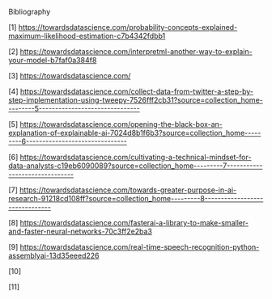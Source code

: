 Bibliography 

[1] https://towardsdatascience.com/probability-concepts-explained-maximum-likelihood-estimation-c7b4342fdbb1 

[2] https://towardsdatascience.com/interpretml-another-way-to-explain-your-model-b7faf0a384f8  

[3] https://towardsdatascience.com/ 

[4] https://towardsdatascience.com/collect-data-from-twitter-a-step-by-step-implementation-using-tweepy-7526fff2cb31?source=collection_home---------5-------------------------------  

[5] https://towardsdatascience.com/opening-the-black-box-an-explanation-of-explainable-ai-7024d8b1f6b3?source=collection_home---------6------------------------------- 

[6] https://towardsdatascience.com/cultivating-a-technical-mindset-for-data-analysts-c19eb6090089?source=collection_home---------7------------------------------- 

[7] https://towardsdatascience.com/towards-greater-purpose-in-ai-research-91218cd108ff?source=collection_home---------8-------------------------------  

[8] https://towardsdatascience.com/fasterai-a-library-to-make-smaller-and-faster-neural-networks-70c3ff2e2ba3 

[9] https://towardsdatascience.com/real-time-speech-recognition-python-assemblyai-13d35eeed226  

[10]  

[11]  
